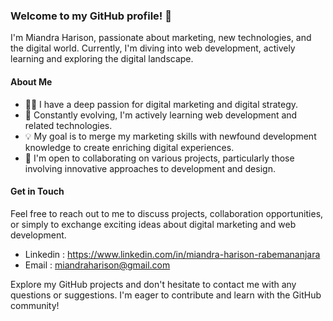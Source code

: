 ### Welcome to my GitHub profile! 👋

I'm Miandra Harison, passionate about marketing, new technologies, and the digital world. Currently, I'm diving into web development, actively learning and exploring the digital landscape.

#### About Me

- 👩‍💻 I have a deep passion for digital marketing and digital strategy.
- 🌱 Constantly evolving, I'm actively learning web development and related technologies.
- 💡 My goal is to merge my marketing skills with newfound development knowledge to create enriching digital experiences.
- 🚀 I'm open to collaborating on various projects, particularly those involving innovative approaches to development and design.

#### Get in Touch

Feel free to reach out to me to discuss projects, collaboration opportunities, or simply to exchange exciting ideas about digital marketing and web development.
- Linkedin : https://www.linkedin.com/in/miandra-harison-rabemananjara
- Email : miandraharison@gmail.com

Explore my GitHub projects and don't hesitate to contact me with any questions or suggestions. I'm eager to contribute and learn with the GitHub community!
